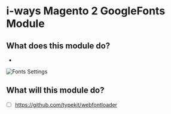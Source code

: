 # i-ways Magento 2 GoogleFonts Module

## What does this module do?

- 

![Fonts Settings](/view/adminhtml/web/images/documentation/fonts_settings.jpg)

## What will this module do?

- [ ] https://github.com/typekit/webfontloader
